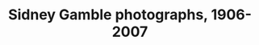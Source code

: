 ---
objectid: '44'
title: Sidney Gamble photographs, 1906-2007
alternatetitle:
external_url: https://repository.duke.edu/dc/gamble
category: Photographs and Visual Media
institution: Duke University
description: 5500+ photographs and 20+ films from Gamble's four trips of totally nine
  years in China.
layout: resource
---